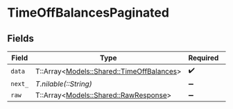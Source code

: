 # TimeOffBalancesPaginated


## Fields

| Field                                                                               | Type                                                                                | Required                                                                            | Description                                                                         |
| ----------------------------------------------------------------------------------- | ----------------------------------------------------------------------------------- | ----------------------------------------------------------------------------------- | ----------------------------------------------------------------------------------- |
| `data`                                                                              | T::Array<[Models::Shared::TimeOffBalances](../../models/shared/timeoffbalances.md)> | :heavy_check_mark:                                                                  | N/A                                                                                 |
| `next_`                                                                             | *T.nilable(::String)*                                                               | :heavy_minus_sign:                                                                  | N/A                                                                                 |
| `raw`                                                                               | T::Array<[Models::Shared::RawResponse](../../models/shared/rawresponse.md)>         | :heavy_minus_sign:                                                                  | N/A                                                                                 |